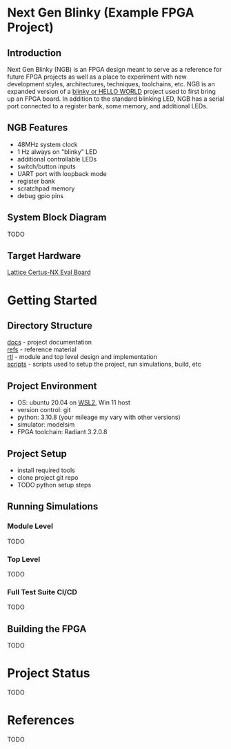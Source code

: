 # Next Gen Blinky (Example FPGA Project)
## Introduction
Next Gen Blinky (NGB) is an FPGA design meant to serve as a reference for future FPGA projects as well as a place to experiment with new development styles, architectures, techniques, toolchains, etc.  NGB is an expanded version of a [blinky or HELLO WORLD](https://zipcpu.com/blog/2017/05/19/blinky.html) project used to first bring up an FPGA board.  In addition to the standard blinking LED, NGB has a serial port connected to a register bank, some memory, and additional LEDs.

## NGB Features
* 48MHz system clock
* 1 Hz always on "blinky" LED
* additional controllable LEDs
* switch/button inputs
* UART port with loopback mode
* register bank
* scratchpad memory
* debug gpio pins

## System Block Diagram
TODO

## Target Hardware
[Lattice Certus-NX Eval Board](https://www.latticesemi.com/products/developmentboardsandkits/certus_nx_versa_eval)

# Getting Started
## Directory Structure
[docs](/docs/README.md) - project documentation\
[refs](/refs/README.md) - reference material\
[rtl](/rtl/README.md) - module and top level design and implementation\
[scripts](/scripts/README.md) - scripts used to setup the project, run simulations, build, etc

## Project Environment
* OS: ubuntu 20.04 on [WSL2](https://learn.microsoft.com/en-us/windows/wsl/about), Win 11 host
* version control: git
* python: 3.10.8 (your mileage my vary with other versions)
* simulator: modelsim
* FPGA toolchain: Radiant 3.2.0.8

## Project Setup
* install required tools
* clone project git repo
* TODO python setup steps

## Running Simulations
### Module Level
TODO

### Top Level
TODO

### Full Test Suite CI/CD
TODO

## Building the FPGA
TODO

# Project Status
TODO

# References
TODO
